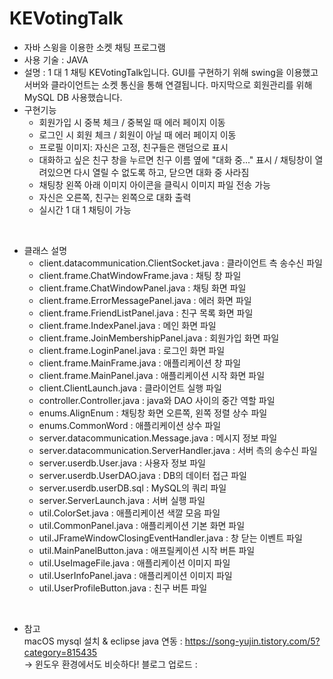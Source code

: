 <h1>KEVotingTalk</h1>

* 자바 스윙을 이용한 소켓 채팅 프로그램
* 사용 기술 : JAVA
* 설명 :  1 대 1 채팅 KEVotingTalk입니다. GUI를 구현하기 위해 swing을 이용했고 서버와 클라이언트는 소켓 통신을 통해 연결됩니다. 마지막으로 회원관리를 위해 MySQL DB 사용했습니다. 
* 구현기능 
  - 회원가입 시 중복 체크 / 중복일 때 에러 페이지 이동
  - 로그인 시 회원 체크 / 회원이 아닐 때 에러 페이지 이동
  - 프로필 이미지: 자신은 고정, 친구들은 랜덤으로 표시
  - 대화하고 싶은 친구 창을 누르면 친구 이름 옆에 "대화 중..." 표시 / 채팅창이 열려있으면 다시 열릴 수 없도록 하고, 닫으면 대화 중 사라짐
  - 채팅창 왼쪽 아래 이미지 아이콘을 클릭시 이미지 파일 전송 가능
  - 자신은 오른쪽, 친구는 왼쪽으로 대화 출력
  - 실시간 1 대 1 채팅이 가능
<br>

* 클래스 설명
  - client.datacommunication.ClientSocket.java : 클라이언트 측 송수신 파일
  - client.frame.ChatWindowFrame.java : 채팅 창 파일
  - client.frame.ChatWindowPanel.java : 채팅 화면 파일
  - client.frame.ErrorMessagePanel.java : 에러 화면 파일
  - client.frame.FriendListPanel.java : 친구 목록 화면 파일
  - client.frame.IndexPanel.java : 메인 화면 파일
  - client.frame.JoinMembershipPanel.java : 회원가입 화면 파일
  - client.frame.LoginPanel.java : 로그인 화면 파일
  - client.frame.MainFrame.java : 애플리케이션 창 파일
  - client.frame.MainPanel.java : 애플리케이션 시작 화면 파일
  - client.ClientLaunch.java : 클라이언트 실행 파일
  - controller.Controller.java : java와 DAO 사이의 중간 역할 파일
  - enums.AlignEnum : 채팅창 화면 오른쪽, 왼쪽 정렬 상수 파일 
  - enums.CommonWord : 애플리케이션 상수 파일
  - server.datacommunication.Message.java : 메시지 정보 파일
  - server.datacommunication.ServerHandler.java : 서버 측의 송수신 파일
  - server.userdb.User.java : 사용자 정보 파일
  - server.userdb.UserDAO.java : DB의 데이터 접근 파일
  - server.userdb.userDB.sql : MySQL의 쿼리 파일
  - server.ServerLaunch.java : 서버 실행 파일
  - util.ColorSet.java : 애플리케이션 색깔 모음 파일
  - util.CommonPanel.java : 애플리케이션 기본 화면 파일
  - util.JFrameWindowClosingEventHandler.java : 창 닫는 이벤트 파일
  - util.MainPanelButton.java : 애프릴케이션 시작 버튼 파일
  - util.UseImageFile.java : 애플리케이션 이미지 파일
  - util.UserInfoPanel.java : 애플리케이션 이미지 파일
  - util.UserProfileButton.java : 친구 버튼 파일
<br>

*  참고 <br>
macOS mysql 설치 & eclipse java 연동 : https://song-yujin.tistory.com/5?category=815435  
-> 윈도우 환경에서도 비슷하다! 
블로그 업로드 : 
